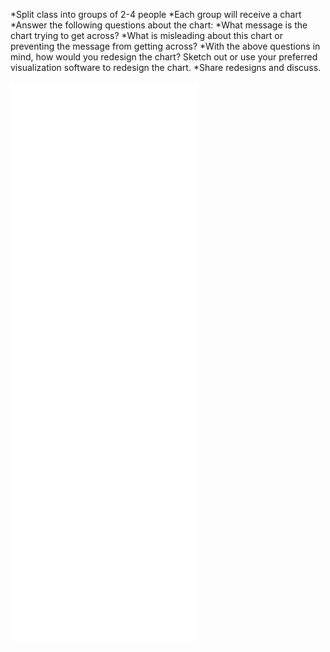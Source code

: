 *Split class into groups of 2-4 people
*Each group will receive a chart
*Answer the following questions about the chart:
	*What message is the chart trying to get across?
	*What is misleading about this chart or preventing the message from getting across?
	*With the above questions in mind, how would you redesign the chart? Sketch out or use your preferred visualization software to redesign the chart.
*Share redesigns and discuss.

![Economist img # 1 ](img/Economist_1_original.md)
![Economist img # 2 ](img/Economist_2_original.md)
![Economist img # 3 ](img/Economist_3_original.md)
![Economist img # 4 ](img/Economist_4_original.md)
![Economist img # 5 ](img/Economist_5_original.md)
![Economist img # 6 ](img/Economist_6_original.md)
